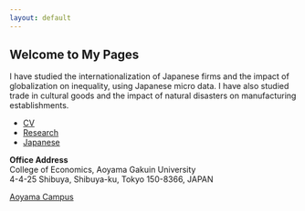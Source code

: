 ```yaml
---
layout: default
---
```



## Welcome to My Pages

I have studied the internationalization of Japanese firms and the impact of globalization on inequality, using Japanese micro data. I have also studied trade in cultural goods and the impact of natural disasters on manufacturing establishments.


*   [CV](/cv.md)
*   [Research](/research.md)
*   [Japanese](/japanese.md)



**Office Address**   
College of Economics, Aoyama Gakuin University  
4-4-25 Shibuya, Shibuya-ku, Tokyo 150-8366, JAPAN  

[Aoyama Campus](https://www.aoyama.ac.jp/en/outline/map_directions.html)  
